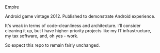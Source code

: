 Empire

Android game vintage 2012.
Published to demonstrate Android experience.

It's weak in terms of code-cleanliness and architecture.  I'll consider cleaning it up, but I have higher-priority projects like my IT infrastructure, my tax software, and, oh yes - work.

So expect this repo to remain fairly unchanged.
